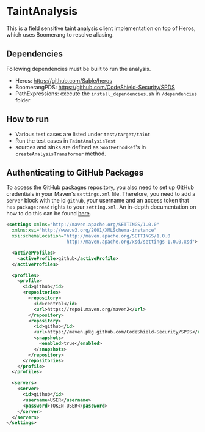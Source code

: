 # TaintAnalysis
This is a field sensitive taint analysis client implementation on top of Heros,
which uses Boomerang to resolve aliasing.

## Dependencies
Following dependencies must be built to run the analysis.
- Heros: https://github.com/Sable/heros
- BoomerangPDS: https://github.com/CodeShield-Security/SPDS
- PathExpressions: execute the `install_dependencies.sh` in `/dependencies` folder

## How to run
- Various test cases are listed under `test/target/taint`
- Run the test cases in `TaintAnalysisTest`
- sources and sinks are defined as `SootMethodRef`'s in `createAnalysisTransformer` method.

## Authenticating to GitHub Packages

To access the GitHub packages repository, you also need to set up GitHub credentials in your Maven's `settings.xml` file. Therefore, you need to add a `server` block with the id `github`, your username and an access token that has `package:read` rights to your `setting.xml`.
An in-depth documentation on how to do this can be found [here](https://docs.github.com/en/packages/using-github-packages-with-your-projects-ecosystem/configuring-apache-maven-for-use-with-github-packages#authenticating-to-github-packages).


```xml 
<settings xmlns="http://maven.apache.org/SETTINGS/1.0.0"
  xmlns:xsi="http://www.w3.org/2001/XMLSchema-instance"
  xsi:schemaLocation="http://maven.apache.org/SETTINGS/1.0.0
                      http://maven.apache.org/xsd/settings-1.0.0.xsd">

  <activeProfiles>
    <activeProfile>github</activeProfile>
  </activeProfiles>

  <profiles>
    <profile>
      <id>github</id>
      <repositories>
        <repository>
          <id>central</id>
          <url>https://repo1.maven.org/maven2</url>
        </repository>
        <repository>
          <id>github</id>
          <url>https://maven.pkg.github.com/CodeShield-Security/SPDS</url>
          <snapshots>
            <enabled>true</enabled>
          </snapshots>
        </repository>
      </repositories>
    </profile>
  </profiles>

  <servers>
    <server>
      <id>github</id>
      <username>USER</username>
      <password>TOKEN-USER</password>
    </server>
  </servers>
</settings>

```